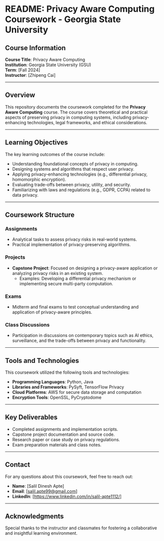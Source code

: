 # README: Privacy Aware Computing Coursework - Georgia State University

## Course Information
**Course Title**: Privacy Aware Computing  
**Institution**: Georgia State University (GSU)  
**Term**: [Fall 2024]  
**Instructor**: [Zhipeng Cai]  

---

## Overview
This repository documents the coursework completed for the **Privacy Aware Computing** course. The course covers theoretical and practical aspects of preserving privacy in computing systems, including privacy-enhancing technologies, legal frameworks, and ethical considerations.

---

## Learning Objectives
The key learning outcomes of the course include:
- Understanding foundational concepts of privacy in computing.
- Designing systems and algorithms that respect user privacy.
- Applying privacy-enhancing technologies (e.g., differential privacy, homomorphic encryption).
- Evaluating trade-offs between privacy, utility, and security.
- Familiarizing with laws and regulations (e.g., GDPR, CCPA) related to data privacy.

---

## Coursework Structure
### Assignments
- Analytical tasks to assess privacy risks in real-world systems.
- Practical implementation of privacy-preserving algorithms.

### Projects
- **Capstone Project**: Focused on designing a privacy-aware application or analyzing privacy risks in an existing system.  
  - Examples: Developing a differential privacy mechanism or implementing secure multi-party computation.

### Exams
- Midterm and final exams to test conceptual understanding and application of privacy-aware principles.

### Class Discussions
- Participation in discussions on contemporary topics such as AI ethics, surveillance, and the trade-offs between privacy and functionality.

---

## Tools and Technologies
This coursework utilized the following tools and technologies:
- **Programming Languages**: Python, Java
- **Libraries and Frameworks**: PySyft, TensorFlow Privacy
- **Cloud Platforms**: AWS for secure data storage and computation
- **Encryption Tools**: OpenSSL, PyCryptodome

---

## Key Deliverables
- Completed assignments and implementation scripts.
- Capstone project documentation and source code.
- Research paper or case study on privacy regulations.
- Exam preparation materials and class notes.

---

## Contact
For any questions about this coursework, feel free to reach out:  
- **Name**: [Salil Dinesh Apte]  
- **Email**: [salil.apte99@gmail.com]  
- **LinkedIn**: [https://www.linkedin.com/in/salil-apte1112/]  

---

## Acknowledgments
Special thanks to the instructor and classmates for fostering a collaborative and insightful learning environment.  
